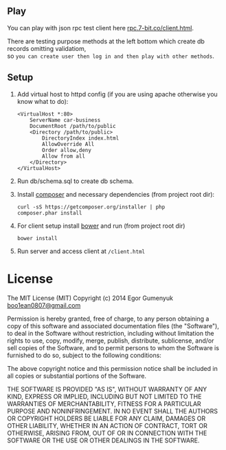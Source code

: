Play
----

You can play with json rpc test client here [rpc.7-bit.co/client.html](http://rpc.7-bit.co/client.html).   

There are testing purpose methods at the left bottom which create db records omitting validatiom,   
so `you can create user then log in and then play with other methods`.

Setup
-----
1. Add virtual host to httpd config (if you are using apache otherwise you know what to do):

    ```ApacheConf
    <VirtualHost *:80>
        ServerName car-business
        DocumentRoot /path/to/public
        <Directory /path/to/public>
            DirectoryIndex index.html
            AllowOverride All
            Order allow,deny
            Allow from all
        </Directory>
    </VirtualHost>
    ```

2. Run db/schema.sql to create db schema.
3. Install [composer](http://getcomposer.org/) and necessary dependencies (from project root dir):

    ```
    curl -sS https://getcomposer.org/installer | php
    composer.phar install
    ```

4. For client setup install [bower](http://bower.io/) and run (from project root dir)

    ```
    bower install
    ```

5. Run server and access client at `/client.html`

# License

The MIT License (MIT)
Copyright (c) 2014 Egor Gumenyuk <boo1ean0807@gmail.com>

Permission is hereby granted, free of charge, to any person obtaining a copy
of this software and associated documentation files (the "Software"), to deal
in the Software without restriction, including without limitation the rights
to use, copy, modify, merge, publish, distribute, sublicense, and/or sell
copies of the Software, and to permit persons to whom the Software is
furnished to do so, subject to the following conditions:

The above copyright notice and this permission notice shall be included in all
copies or substantial portions of the Software.

THE SOFTWARE IS PROVIDED "AS IS", WITHOUT WARRANTY OF ANY KIND,
EXPRESS OR IMPLIED, INCLUDING BUT NOT LIMITED TO THE WARRANTIES OF
MERCHANTABILITY, FITNESS FOR A PARTICULAR PURPOSE AND NONINFRINGEMENT.
IN NO EVENT SHALL THE AUTHORS OR COPYRIGHT HOLDERS BE LIABLE FOR ANY CLAIM,
DAMAGES OR OTHER LIABILITY, WHETHER IN AN ACTION OF CONTRACT, TORT OR
OTHERWISE, ARISING FROM, OUT OF OR IN CONNECTION WITH THE SOFTWARE OR THE USE
OR OTHER DEALINGS IN THE SOFTWARE.

